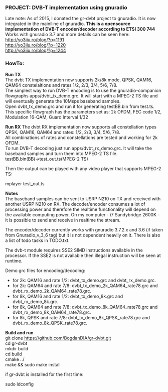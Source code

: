 ### PROJECT: DVB-T implementation using gnuradio
Late note: As of 2015, I donated the gr-dvbt project to gnuradio. It is now integrated in the mainiline of gnuradio.
**This is a opensource implementation of DVB-T encoder/decoder according to ETSI 300 744**  
Works with gnuradio 3.7 and more details can be seen here:  
http://yo3iiu.ro/blog/?p=1191  
http://yo3iiu.ro/blog/?p=1220  
http://yo3iiu.ro/blog/?p=1244  


### HowTo:
**Run TX**   
The dvbt TX implementation now supports 2k/8k mode, QPSK, QAM16, QAM64 constelaltions and rates 1/2, 2/3, 3/4, 5/6, 7/8.  
The simplest way to run DVB-T encoding is to use the gnuradio-companion flowgraphs apps/dvbt_tx_demo.grc. It will start with a MPEG-2 TS file and will eventually generate the 10Msps baseband samples.  
Open dvbt_tx_demo.grc and run it for generating testBB.bin from test.ts. This specific flowgraph has the parameters set as: 2k OFDM, FEC code 1/2, Modulation 16-QAM, Guard Interval 1/32  

**Run RX** 
The dvbt RX implementation now supports all constellation types QPSK, QAM16, QAM64 and rates: 1/2, 2/3, 3/4, 5/6, 7/8.  
All combinations of rates and constellations are tested and working for 2k OFDM.  
To run DVB-T decoding just run apps/dvbt_rx_demo.grc. It will take the baseband samples and turn them into MPEG-2 TS file.  
testBB.bin(BB)->test_out.ts(MPEG-2 TS)  

Then the output can be played with any video player that supports MPEG-2 TS:  

mplayer test_out.ts  

**Notes**  
The baseband samples can be sent to USRP N210 on TX and received with another USRP N210 on RX. The decoder/encoder consumes a lot of processing power and therefore the realtime functionality will depend on the available computing power. On my computer - i7 Sandybridge 2600K - it is possible to send and receive in realtime the stream.  

The encoder/decoder currently works with gnuradio 3.7.2.x and 3.6 (if taken from Gnuradio_v_3_6 tag) but it is not dependent heavily on it. There is also a list of todo tasks in TODO.txt.  

The dvb-t module requires SSE2 SIMD instructions available in the processor. If the SSE2 is not available then illegal instruction will be seen at runtime.  

Demo grc files for encoding/decoding:  
- for 2k: QAM16 and rate 1/2: dvbt_tx_demo.grc and dvbt_rx_demo.grc.  
- for 2k: QAM64 and rate 7/8: dvbt_tx_demo_2k_QAM64_rate78.grc and dvbt_rx_demo_2k_QAM64_rate78.grc.  
- for 8k, QAM16 and rate 1/2: dvbt_tx_demo_8k.grc and dvbt_rx_demo_8k.grc.  
- for 8k, QAM64 and rate 7/8: dvbt_tx_demo_8k_QAM64_rate78.grc and dvbt_rx_demo_8k_QAM64_rate78.grc.  
- for 8k, QPSK and rate 7/8: dvbt_tx_demo_8k_QPSK_rate78.grc and dvbt_rx_demo_8k_QPSK_rate78.grc.  


**Build and run**  
git clone https://github.com/BogdanDIA/gr-dvbt.git  
cd gr-dvbt  
mkdir build  
cd build  
cmake ../  
make && sudo make install

if gr-dvbt is installed for the first time:

sudo ldconfig

